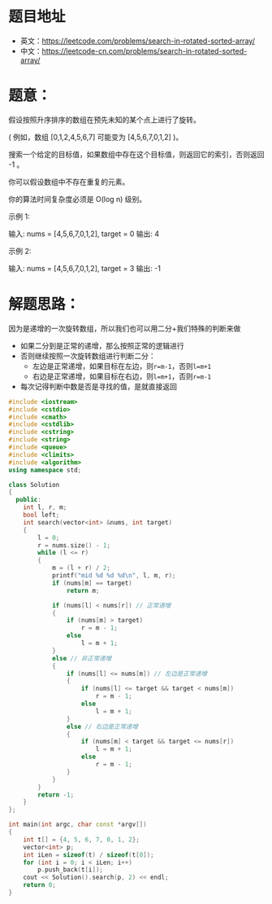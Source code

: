 # 题目地址
- 英文：https://leetcode.com/problems/search-in-rotated-sorted-array/
- 中文：https://leetcode-cn.com/problems/search-in-rotated-sorted-array/

# 题意：
假设按照升序排序的数组在预先未知的某个点上进行了旋转。

( 例如，数组 [0,1,2,4,5,6,7] 可能变为 [4,5,6,7,0,1,2] )。

搜索一个给定的目标值，如果数组中存在这个目标值，则返回它的索引，否则返回 -1 。

你可以假设数组中不存在重复的元素。

你的算法时间复杂度必须是 O(log n) 级别。

示例 1:

输入: nums = [4,5,6,7,0,1,2], target = 0
输出: 4

示例 2:

输入: nums = [4,5,6,7,0,1,2], target = 3
输出: -1

# 解题思路：
因为是递增的一次旋转数组，所以我们也可以用二分+我们特殊的判断来做
- 如果二分到是正常的递增，那么按照正常的逻辑进行
- 否则继续按照一次旋转数组进行判断二分：
    - 左边是正常递增，如果目标在左边，则`r=m-1`，否则`l=m+1`
    - 右边是正常递增，如果目标在右边，则`l=m+1`，否则`r=m-1`
- 每次记得判断中数是否是寻找的值，是就直接返回
<!--c++0-->
```C++
#include <iostream>
#include <cstdio>
#include <cmath>
#include <cstdlib>
#include <cstring>
#include <string>
#include <queue>
#include <climits>
#include <algorithm>
using namespace std;

class Solution
{
  public:
    int l, r, m;
    bool left;
    int search(vector<int> &nums, int target)
    {
        l = 0;
        r = nums.size() - 1;
        while (l <= r)
        {
            m = (l + r) / 2;
            printf("mid %d %d %d\n", l, m, r);
            if (nums[m] == target)
                return m;

            if (nums[l] < nums[r]) // 正常递增
            {
                if (nums[m] > target)
                    r = m - 1;
                else
                    l = m + 1;
            }
            else // 非正常递增
            {
                if (nums[l] <= nums[m]) // 左边是正常递增
                {
                    if (nums[l] <= target && target < nums[m])
                        r = m - 1;
                    else
                        l = m + 1;
                }
                else // 右边是正常递增
                {
                    if (nums[m] < target && target <= nums[r])
                        l = m + 1;
                    else
                        r = m - 1;
                }
            }
        }
        return -1;
    }
};

int main(int argc, char const *argv[])
{
    int t[] = {4, 5, 6, 7, 0, 1, 2};
    vector<int> p;
    int iLen = sizeof(t) / sizeof(t[0]);
    for (int i = 0; i < iLen; i++)
        p.push_back(t[i]);
    cout << Solution().search(p, 2) << endl;
    return 0;
}
```
